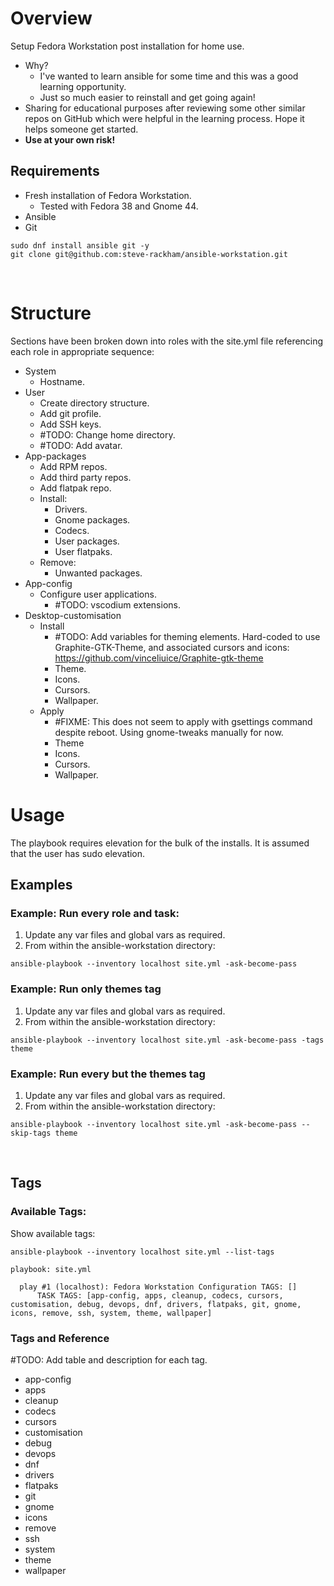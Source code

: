 # Overview
Setup Fedora Workstation post installation for home use. 
- Why?
  - I've wanted to learn ansible for some time and this was a good learning opportunity.
  - Just so much easier to reinstall and get going again!
- Sharing for educational purposes after reviewing some other similar repos on GitHub which were helpful in the learning process. Hope it helps someone get started.
- **Use at your own risk!**
  
## Requirements
- Fresh installation of Fedora Workstation.
  - Tested with Fedora 38 and Gnome 44.
- Ansible
- Git

```shell
sudo dnf install ansible git -y
git clone git@github.com:steve-rackham/ansible-workstation.git
```

<br>

# Structure
Sections have been broken down into roles with the site.yml file referencing each role in appropriate sequence:
- System
  - Hostname.
- User
  - Create directory structure.
  - Add git profile.
  - Add SSH keys.
  - #TODO: Change home directory.
  - #TODO: Add avatar.
- App-packages
  - Add RPM repos.
  - Add third party repos.
  - Add flatpak repo.
  - Install:
    - Drivers.
    - Gnome packages.
    - Codecs.
    - User packages.
    - User flatpaks.
  - Remove:
    - Unwanted packages.
- App-config
  - Configure user applications.
    - #TODO: vscodium extensions.
- Desktop-customisation
  - Install
    - #TODO: Add variables for theming elements. Hard-coded to use Graphite-GTK-Theme, and associated cursors and icons: https://github.com/vinceliuice/Graphite-gtk-theme
    - Theme.
    - Icons.
    - Cursors.
    - Wallpaper.
  - Apply 
    - #FIXME: This does not seem to apply with gsettings command despite reboot. Using gnome-tweaks manually for now.
    - Theme
    - Icons.
    - Cursors.
    - Wallpaper.

# Usage
The playbook requires elevation for the bulk of the installs. It is assumed that the user has sudo elevation.

## Examples
### Example: Run every role and task:
1. Update any var files and global vars as required.
2. From within the ansible-workstation directory:

```shell
ansible-playbook --inventory localhost site.yml -ask-become-pass
```
### Example: Run only themes tag
1. Update any var files and global vars as required.
2. From within the ansible-workstation directory:

```shell
ansible-playbook --inventory localhost site.yml -ask-become-pass -tags theme
```

### Example: Run every but the themes tag
1. Update any var files and global vars as required.
2. From within the ansible-workstation directory:

```shell
ansible-playbook --inventory localhost site.yml -ask-become-pass --skip-tags theme
```
<br>

## Tags
### Available Tags:
Show available tags:

```shell
ansible-playbook --inventory localhost site.yml --list-tags
```
```shell
playbook: site.yml

  play #1 (localhost): Fedora Workstation Configuration	TAGS: []
      TASK TAGS: [app-config, apps, cleanup, codecs, cursors, customisation, debug, devops, dnf, drivers, flatpaks, git, gnome, icons, remove, ssh, system, theme, wallpaper]
```

### Tags and Reference
#TODO: Add table and description for each tag.
- app-config
- apps
- cleanup
- codecs
- cursors
- customisation
- debug
- devops
- dnf
- drivers
- flatpaks
- git
- gnome
- icons
- remove
- ssh
- system
- theme
- wallpaper
